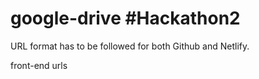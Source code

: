 # google-drive #Hackathon2

URL format has to be followed for both Github and Netlify.

front-end urls




